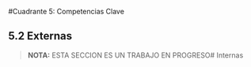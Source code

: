 #Cuadrante 5: Competencias Clave
## 5.2 Externas

> **NOTA:**
> ESTA SECCION ES UN TRABAJO EN PROGRESO# Internas

